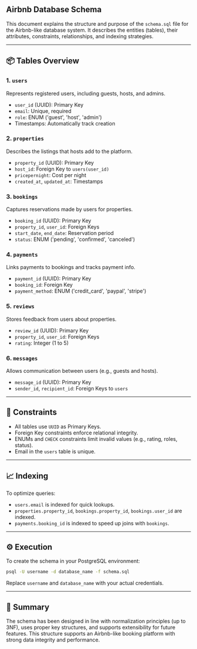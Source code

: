 ## Airbnb Database Schema

This document explains the structure and purpose of the `schema.sql` file for the Airbnb-like database system. It describes the entities (tables), their attributes, constraints, relationships, and indexing strategies.

---

## 📦 Tables Overview

### 1. `users`

Represents registered users, including guests, hosts, and admins.

* `user_id` (UUID): Primary Key
* `email`: Unique, required
* `role`: ENUM ('guest', 'host', 'admin')
* Timestamps: Automatically track creation

### 2. `properties`

Describes the listings that hosts add to the platform.

* `property_id` (UUID): Primary Key
* `host_id`: Foreign Key to `users(user_id)`
* `pricepernight`: Cost per night
* `created_at`, `updated_at`: Timestamps

### 3. `bookings`

Captures reservations made by users for properties.

* `booking_id` (UUID): Primary Key
* `property_id`, `user_id`: Foreign Keys
* `start_date`, `end_date`: Reservation period
* `status`: ENUM ('pending', 'confirmed', 'canceled')

### 4. `payments`

Links payments to bookings and tracks payment info.

* `payment_id` (UUID): Primary Key
* `booking_id`: Foreign Key
* `payment_method`: ENUM ('credit\_card', 'paypal', 'stripe')

### 5. `reviews`

Stores feedback from users about properties.

* `review_id` (UUID): Primary Key
* `property_id`, `user_id`: Foreign Keys
* `rating`: Integer (1 to 5)

### 6. `messages`

Allows communication between users (e.g., guests and hosts).

* `message_id` (UUID): Primary Key
* `sender_id`, `recipient_id`: Foreign Keys to `users`

---

## 🔐 Constraints

* All tables use `UUID` as Primary Keys.
* Foreign Key constraints enforce relational integrity.
* ENUMs and `CHECK` constraints limit invalid values (e.g., rating, roles, status).
* Email in the `users` table is unique.

---

## 📈 Indexing

To optimize queries:

* `users.email` is indexed for quick lookups.
* `properties.property_id`, `bookings.property_id`, `bookings.user_id` are indexed.
* `payments.booking_id` is indexed to speed up joins with `bookings`.

---

## ⚙️ Execution

To create the schema in your PostgreSQL environment:

```bash
psql -U username -d database_name -f schema.sql
```

Replace `username` and `database_name` with your actual credentials.

---

## 🧠 Summary

The schema has been designed in line with normalization principles (up to 3NF), uses proper key structures, and supports extensibility for future features. This structure supports an Airbnb-like booking platform with strong data integrity and performance.

